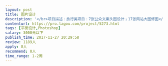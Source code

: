 ```yaml
---                
layout: post       
title: 图片设计           
description: '</br>项目描述：旅行类项目：7张公众文案头图设计；17张网站大图修图</br>人员要求：善于沟通；设计风格年轻活泼，有代入感</br>'     
contenturl: https://pro.lagou.com/project/5273.html      
tags: [平面设计,Photoshop]            
salary: 3000元以下          
publish_time: 2017-11-27 20:29:58         
review: 1189人                   
apply: 8人                   
recommend: 0人                   
time_range: 1-2周              
---                 
```

